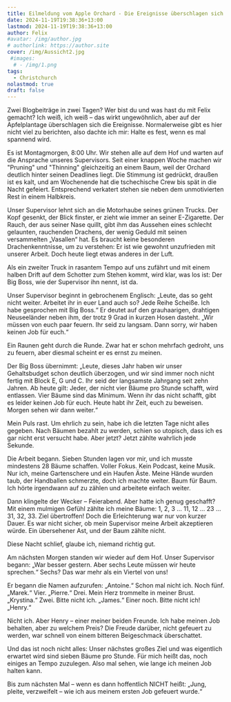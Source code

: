 ```yaml
---
title: Eilmeldung vom Apple Orchard - Die Ereignisse überschlagen sich
date: 2024-11-19T19:38:36+13:00
lastmod: 2024-11-19T19:38:36+13:00
author: Felix
#avatar: /img/author.jpg
# authorlink: https://author.site
cover: /img/Aussicht2.jpg
 #images:
  # - /img/1.png
tags:
  - Christchurch
nolastmod: true
draft: false
---
```


Zwei Blogbeiträge in zwei Tagen? Wer bist du und was hast du mit Felix gemacht?
Ich weiß, ich weiß – das wirkt ungewöhnlich, aber auf der Apfelplantage überschlagen sich die Ereignisse. Normalerweise gibt es hier nicht viel zu berichten, also dachte ich mir: Halte es fest, wenn es mal spannend wird.

<!--more-->

Es ist Montagmorgen, 8:00 Uhr. Wir stehen alle auf dem Hof und warten auf die Ansprache unseres Supervisors. Seit einer knappen Woche machen wir "Pruning" und "Thinning" gleichzeitig an einem Baum, weil der Orchard deutlich hinter seinen Deadlines liegt. Die Stimmung ist gedrückt, draußen ist es kalt, und am Wochenende hat die tschechische Crew bis spät in die Nacht gefeiert. Entsprechend verkatert stehen sie neben dem unmotivierten Rest in einem Halbkreis. 

Unser Supervisor lehnt sich an die Motorhaube seines grünen Trucks. Der Kopf gesenkt, der Blick finster, er zieht wie immer an seiner E-Zigarette. Der Rauch, der aus seiner Nase quillt, gibt ihm das Aussehen eines schlecht gelaunten, rauchenden Drachens, der wenig Geduld mit seinen versammelten „Vasallen“ hat. Es braucht keine besonderen Drachenkenntnisse, um zu verstehen: Er ist wie gewohnt unzufrieden mit unserer Arbeit. Doch heute liegt etwas anderes in der Luft.

Als ein zweiter Truck in rasantem Tempo auf uns zufährt und mit einem halben Drift auf dem Schotter zum Stehen kommt, wird klar, was los ist: Der Big Boss, wie der Supervisor ihn nennt, ist da.

Unser Supervisor beginnt in gebrochenem Englisch:
„Leute, das so geht nicht weiter. Arbeitet ihr in euer Land auch so? Jede Reihe Scheiße. Ich habe gesprochen mit Big Boss.“ Er deutet auf den grauhaarigen, drahtigen Neuseeländer neben ihm, der trotz 9 Grad in kurzen Hosen dasteht. „Wir müssen von euch paar feuern. Ihr seid zu langsam. Dann sorry, wir haben keinen Job für euch.“

Ein Raunen geht durch die Runde. Zwar hat er schon mehrfach gedroht, uns zu feuern, aber diesmal scheint er es ernst zu meinen.

Der Big Boss übernimmt:
„Leute, dieses Jahr haben wir unser Gehaltsbudget schon deutlich überzogen, und wir sind immer noch nicht fertig mit Block E, G und C. Ihr seid der langsamste Jahrgang seit zehn Jahren. Ab heute gilt: Jeder, der nicht vier Bäume pro Stunde schafft, wird entlassen. Vier Bäume sind das Minimum. Wenn ihr das nicht schafft, gibt es leider keinen Job für euch. Heute habt ihr Zeit, euch zu beweisen. Morgen sehen wir dann weiter.“

Mein Puls rast. Um ehrlich zu sein, habe ich die letzten Tage nicht alles gegeben. Nach Bäumen bezahlt zu werden, schien so utopisch, dass ich es gar nicht erst versucht habe. Aber jetzt? Jetzt zählte wahrlich jede Sekunde.

Die Arbeit begann. Sieben Stunden lagen vor mir, und ich musste mindestens 28 Bäume schaffen. Voller Fokus. Kein Podcast, keine Musik. Nur ich, meine Gartenschere und ein Haufen Äste. Meine Hände wurden taub, der Handballen schmerzte, doch ich machte weiter. Baum für Baum. Ich hörte irgendwann auf zu zählen und arbeitete einfach weiter.

Dann klingelte der Wecker – Feierabend. Aber hatte ich genug geschafft? Mit einem mulmigen Gefühl zählte ich meine Bäume: 1, 2, 3 … 11, 12 … 23 … 31, 32, 33. Ziel übertroffen! Doch die Erleichterung war nur von kurzer Dauer. Es war nicht sicher, ob mein Supervisor meine Arbeit akzeptieren würde. Ein übersehener Ast, und der Baum zählte nicht.

Diese Nacht schlief, glaube ich, niemand richtig gut.

Am nächsten Morgen standen wir wieder auf dem Hof. Unser Supervisor begann:
„War besser gestern. Aber sechs Leute müssen wir heute sprechen.“ Sechs? Das war mehr als ein Viertel von uns!

Er begann die Namen aufzurufen:
„Antoine.“ Schon mal nicht ich. Noch fünf.
„Marek.“ Vier.
„Pierre.“ Drei. Mein Herz trommelte in meiner Brust.
„Krystina.“ Zwei. Bitte nicht ich.
„James.“ Einer noch. Bitte nicht ich!
„Henry.“

Nicht ich. Aber Henry – einer meiner beiden Freunde. Ich habe meinen Job behalten, aber zu welchem Preis? Die Freude darüber, nicht gefeuert zu werden, war schnell von einem bitteren Beigeschmack überschattet.

Und das ist noch nicht alles: Unser nächstes großes Ziel und was eigentlich erwartet wird sind sieben Bäume pro Stunde. Für mich heißt das, noch einiges an Tempo zuzulegen. Also mal sehen, wie lange ich meinen Job halten kann.

Bis zum nächsten Mal – wenn es dann hoffentlich NICHT heißt: „Jung, pleite, verzweifelt – wie ich aus meinem ersten Job gefeuert wurde.“
